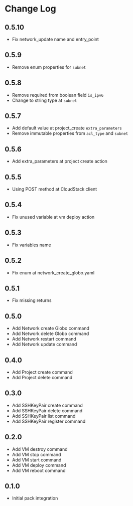 # Change Log

## 0.5.10

- Fix network_update name and entry_point

## 0.5.9

- Remove enum properties for `subnet`

## 0.5.8

- Remove required from boolean field `is_ipv6`
- Change to string type at `subnet`

## 0.5.7

- Add default value at project_create `extra_parameters`
- Remove immutable properties from `acl_type` and `subnet`

## 0.5.6

- Add extra_parameters at project create action

## 0.5.5

- Using POST method at CloudStack client

## 0.5.4

- Fix unused variable at vm deploy action

## 0.5.3

- Fix variables name

## 0.5.2

- Fix enum at network_create_globo.yaml

## 0.5.1

- Fix missing returns

## 0.5.0

- Add Network create Globo command
- Add Network delete Globo command
- Add Network restart command
- Add Network update command

## 0.4.0

- Add Project create command
- Add Project delete command

## 0.3.0

- Add SSHKeyPair create command
- Add SSHKeyPair delete command
- Add SSHKeyPair list command
- Add SSHKeyPair register command

## 0.2.0

- Add VM destroy command
- Add VM stop command
- Add VM start command
- Add VM deploy command
- Add VM reboot command

## 0.1.0

- Initial pack integration